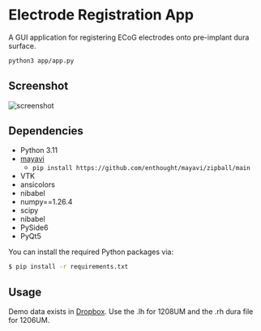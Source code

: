 # Electrode Registration App

A GUI application for registering ECoG electrodes onto pre-implant dura surface.
```sh
python3 app/app.py
```

## Screenshot

![screenshot](https://raw.github.com/towle-lab/electrode-registration-app/master/screenshot.register+label.png)

## Dependencies
- Python 3.11
- [mayavi](https://github.com/enthought/mayavi/zipball/main)
  - `pip install https://github.com/enthought/mayavi/zipball/main`
- VTK
- ansicolors
- nibabel
- numpy==1.26.4
- scipy
- nibabel
- PySide6
- PyQt5

You can install the required Python packages via:

```sh
$ pip install -r requirements.txt
```

## Usage
Demo data exists in [Dropbox](https://www.dropbox.com/scl/fi/kre4a67yw61ktsg6qyllb/Demo-Data.zip?rlkey=aquw3ojn87dvyl2dlcn7guavg&st=l2vlttvc&dl=0). Use the .lh for 1208UM and the .rh dura file for 1206UM.